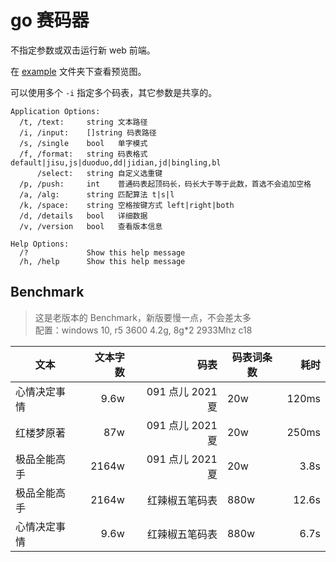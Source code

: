 # go 赛码器

不指定参数或双击运行新 web 前端。

在 [example](./example) 文件夹下查看预览图。

可以使用多个 `-i` 指定多个码表，其它参数是共享的。

```
Application Options:
  /t, /text:     string 文本路径
  /i, /input:    []string 码表路径
  /s, /single    bool   单字模式
  /f, /format:   string 码表格式 default|jisu,js|duoduo,dd|jidian,jd|bingling,bl
      /select:   string 自定义选重键
  /p, /push:     int    普通码表起顶码长，码长大于等于此数，首选不会追加空格
  /a, /alg:      string 匹配算法 t|s|l
  /k, /space:    string 空格按键方式 left|right|both
  /d, /details   bool   详细数据
  /v, /version   bool   查看版本信息

Help Options:
  /?             Show this help message
  /h, /help      Show this help message
```

## Benchmark

> 这是老版本的 Benchmark，新版要慢一点，不会差太多  
> 配置：windows 10, r5 3600 4.2g, 8g\*2 2933Mhz c18

| 文本         | 文本字数 |             码表 | 码表词条数 |  耗时 |
| ------------ | -------: | ---------------: | ---------- | ----: |
| 心情决定事情 |     9.6w | 091 点儿 2021 夏 | 20w        | 120ms |
| 红楼梦原著   |      87w | 091 点儿 2021 夏 | 20w        | 250ms |
| 极品全能高手 |    2164w | 091 点儿 2021 夏 | 20w        |  3.8s |
| 极品全能高手 |    2164w |   红辣椒五笔码表 | 880w       | 12.6s |
| 心情决定事情 |     9.6w |   红辣椒五笔码表 | 880w       |  6.7s |
